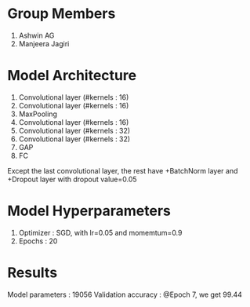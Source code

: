 # Group Members
1. Ashwin AG
2. Manjeera Jagiri

# Model Architecture

1. Convolutional layer (#kernels : 16)
2. Convolutional layer (#kernels : 16)
3. MaxPooling
4. Convolutional layer (#kernels : 16)
5. Convolutional layer (#kernels : 32)
6. Convolutional layer (#kernels : 32)
7. GAP
8. FC

Except the last convolutional layer, the rest have +BatchNorm layer and +Dropout layer with dropout value=0.05

# Model Hyperparameters

1. Optimizer : SGD, with lr=0.05 and momemtum=0.9
2. Epochs : 20

# Results
Model parameters : 19056
Validation accuracy : @Epoch 7, we get 99.44

